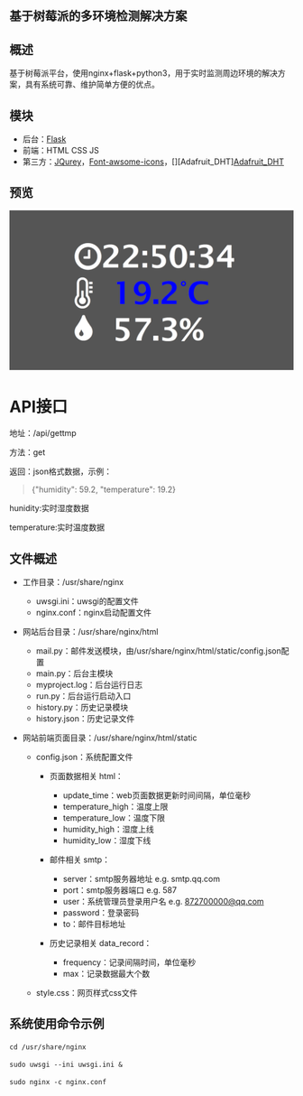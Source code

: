 基于树莓派的多环境检测解决方案
------------------------------
## 概述

基于树莓派平台，使用nginx+flask+python3，用于实时监测周边环境的解决方案，具有系统可靠、维护简单方便的优点。

## 模块

* 后台：[Flask](<http://flask.pocoo.org/>)
* 前端：HTML CSS JS
* 第三方：[JQurey](<http://jquery.com/> "jquery")，[Font-awsome-icons](<https://fontawesome.com/icons?from=io>"Font-awsome-icons")，[][Adafruit_DHT][Adafruit_DHT](<https://github.com/adafruit/Adafruit_Python_DHT >"Adafruit_DHT")

## 预览

![preview](preview.png)

# API接口

地址：/api/gettmp

方法：get

返回：json格式数据，示例：

> {"humidity": 59.2, "temperature": 19.2}

hunidity:实时湿度数据

temperature:实时温度数据

## 文件概述

* 工作目录：/usr/share/nginx
   * uwsgi.ini：uwsgi的配置文件
   * nginx.conf：nginx启动配置文件

* 网站后台目录：/usr/share/nginx/html

  * mail.py：邮件发送模块，由/usr/share/nginx/html/static/config.json配置
  * main.py：后台主模块
  * myproject.log：后台运行日志
  * run.py：后台运行启动入口
  * history.py：历史记录模块
  * history.json：历史记录文件

* 网站前端页面目录：/usr/share/nginx/html/static

  * config.json：系统配置文件

    * 页面数据相关 html：
      * update_time：web页面数据更新时间间隔，单位毫秒
      * temperature_high：温度上限
      * temperature_low：温度下限
      * humidity_high：湿度上线
      * humidity_low：湿度下线
    * 邮件相关 smtp：
      * server：smtp服务器地址    e.g. smtp.qq.com
      * port：smtp服务器端口    e.g. 587
      * user：系统管理员登录用户名    e.g. 872700000@qq.com
      * password：登录密码
      * to：邮件目标地址

    * 历史记录相关 data_record：
      * frequency：记录间隔时间，单位毫秒
      * max：记录数据最大个数

  * style.css：网页样式css文件

## 系统使用命令示例

`cd /usr/share/nginx`

`sudo uwsgi --ini uwsgi.ini &`

`sudo nginx -c nginx.conf`




